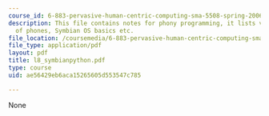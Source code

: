 ```yaml
---
course_id: 6-883-pervasive-human-centric-computing-sma-5508-spring-2006
description: This file contains notes for phony programming, it lists various kinds
  of phones, Symbian OS basics etc.
file_location: /coursemedia/6-883-pervasive-human-centric-computing-sma-5508-spring-2006/ae56429eb6aca15265605d553547c785_l8_symbianpython.pdf
file_type: application/pdf
layout: pdf
title: l8_symbianpython.pdf
type: course
uid: ae56429eb6aca15265605d553547c785

---
```

None